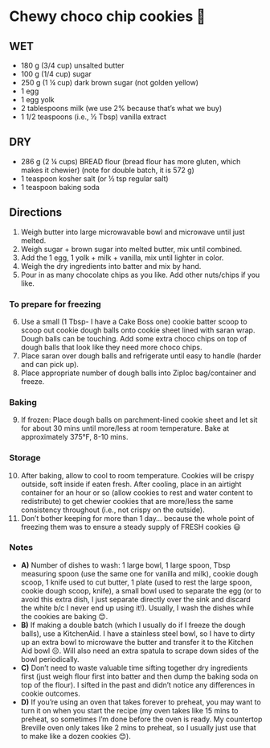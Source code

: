# Chewy choco chip cookies 🍪

## WET

- 180 g (3/4 cup) unsalted butter
- 100 g (1/4 cup) sugar
- 250 g (1 ¼ cup) dark brown sugar (not golden yellow)
- 1 egg
- 1 egg yolk
- 2 tablespoons milk (we use 2% because that’s what we buy)
- 1 1/2 teaspoons (i.e., ½ Tbsp) vanilla extract

## DRY

- 286 g (2 ¼ cups) BREAD flour (bread flour has more gluten, which makes it chewier) (note for double batch, it is 572 g)
- 1 teaspoon kosher salt (or ½ tsp regular salt)
- 1 teaspoon baking soda

## Directions

1. Weigh butter into large microwavable bowl and microwave until just melted.
2. Weigh sugar + brown sugar into melted butter, mix until combined.
3. Add the 1 egg, 1 yolk + milk + vanilla, mix until lighter in color.
4. Weigh the dry ingredients into batter and mix by hand.
5. Pour in as many chocolate chips as you like. Add other nuts/chips if you like.

### To prepare for freezing

6. Use a small (1 Tbsp- I have a Cake Boss one) cookie batter scoop to scoop out cookie dough balls onto cookie sheet lined with saran wrap. Dough balls can be touching. Add some extra choco chips on top of dough balls that look like they need more choco chips.
7. Place saran over dough balls and refrigerate until easy to handle (harder and can pick up).
8. Place appropriate number of dough balls into Ziploc bag/container and freeze.

### Baking

9. If frozen: Place dough balls on parchment-lined cookie sheet and let sit for about 30 mins until more/less at room temperature. Bake at approximately 375°F, 8-10 mins.

### Storage

10. After baking, allow to cool to room temperature. Cookies will be crispy outside, soft inside if eaten fresh. After cooling, place in an airtight container for an hour or so (allow cookies to rest and water content to redistribute) to get chewier cookies that are more/less the same consistency throughout (i.e., not crispy on the outside).
11. Don’t bother keeping for more than 1 day… because the whole point of freezing them was to ensure a steady supply of FRESH cookies 😃

### Notes

- **A)** Number of dishes to wash: 1 large bowl, 1 large spoon, Tbsp measuring spoon (use the same one for vanilla and milk), cookie dough scoop, 1 knife used to cut butter, 1 plate (used to rest the large spoon, cookie dough scoop, knife), a small bowl used to separate the egg (or to avoid this extra dish, I just separate directly over the sink and discard the white b/c I never end up using it!). Usually, I wash the dishes while the cookies are baking 😊.
- **B)** If making a double batch (which I usually do if I freeze the dough balls), use a KitchenAid. I have a stainless steel bowl, so I have to dirty up an extra bowl to microwave the butter and transfer it to the Kitchen Aid bowl 😔. Will also need an extra spatula to scrape down sides of the bowl periodically.
- **C)** Don’t need to waste valuable time sifting together dry ingredients first (just weigh flour first into batter and then dump the baking soda on top of the flour). I sifted in the past and didn’t notice any differences in cookie outcomes.
- **D)** If you’re using an oven that takes forever to preheat, you may want to turn it on when you start the recipe (my oven takes like 15 mins to preheat, so sometimes I’m done before the oven is ready. My countertop Breville oven only takes like 2 mins to preheat, so I usually just use that to make like a dozen cookies 😊).
